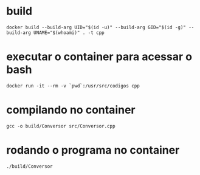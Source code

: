 # build 
```
docker build --build-arg UID="$(id -u)" --build-arg GID="$(id -g)" --build-arg UNAME="$(whoami)" . -t cpp
```

# executar o container para acessar o bash
```
docker run -it --rm -v `pwd`:/usr/src/codigos cpp
```

# compilando no container

```
gcc -o build/Conversor src/Conversor.cpp
```

# rodando o programa no container
```
./build/Conversor
```